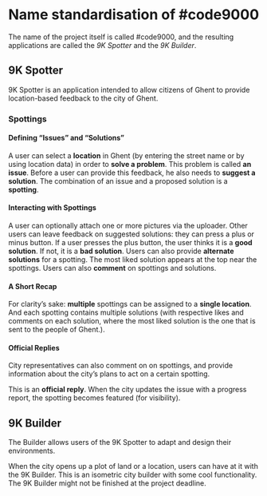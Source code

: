 # Name standardisation of #code9000

The name of the project itself is called #code9000, and the resulting applications are called the *9K Spotter* and the *9K Builder*.

## 9K Spotter

9K Spotter is an application intended to allow citizens of Ghent to provide location-based feedback to the city of Ghent.

### Spottings

#### Defining “Issues” and “Solutions”

A user can select a **location** in Ghent (by entering the street name or by using location data) in order to **solve a problem**. This problem is called **an issue**. Before a user can provide this feedback, he also needs to **suggest a solution**. The combination of an issue and a proposed solution is a **spotting**.

#### Interacting with Spottings

A user can optionally attach one or more pictures via the uploader. Other users can leave feedback on suggested solutions: they can press a plus or minus button. If a user presses the plus button, the user thinks it is a **good solution**. If not, it is a **bad solution**. Users can also provide **alternate solutions** for a spotting. The most liked solution appears at the top near the spottings. Users can also **comment** on spottings and solutions.

#### A Short Recap

For clarity’s sake: **multiple** spottings can be assigned to a **single location**. And each spotting contains multiple solutions (with respective likes and comments on each solution, where the most liked solution is the one that is sent to the people of Ghent.).

#### Official Replies

City representatives can also comment on on spottings, and provide information about the city’s plans to act on a certain spotting.

This is an **official reply**. When the city updates the issue with a progress report, the spotting becomes featured (for visibility).

## 9K Builder

The Builder allows users of the 9K Spotter to adapt and design their environments.

When the city opens up a plot of land or a location, users can have at it with the 9K Builder. This is an isometric city builder with some cool functionality. The 9K Builder might not be finished at the project deadline.